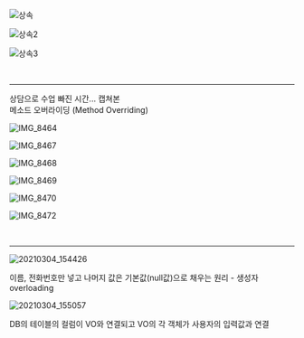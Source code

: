 ![상속](https://user-images.githubusercontent.com/78403443/131201954-41129fb3-b6dd-479d-acdf-c61557df3fff.png)

![상속2](https://user-images.githubusercontent.com/78403443/131201963-9024468e-a94d-4c4f-89ed-4631251e3a2f.png)

![상속3](https://user-images.githubusercontent.com/78403443/131201972-f0a48d94-3577-4535-9a33-663be0218e34.png)

<br/>

---

상담으로 수업 빠진 시간... 캡쳐본<br>메소드 오버라이딩 (Method Overriding)

![IMG_8464](https://user-images.githubusercontent.com/78403443/131201985-78184112-8c01-472a-8f56-538752d3ed80.PNG)

![IMG_8467](https://user-images.githubusercontent.com/78403443/131201993-52bc1f08-84e0-4ad1-af0c-3b6aca78b495.PNG)

![IMG_8468](https://user-images.githubusercontent.com/78403443/131201996-b9ad7725-aa1a-4735-b31a-f749027ac22c.PNG)

![IMG_8469](https://user-images.githubusercontent.com/78403443/131202008-5f919ccf-5e76-43a3-b4c8-9d1e533f7e1b.PNG)

![IMG_8470](https://user-images.githubusercontent.com/78403443/131202019-0da93f6e-4023-49a0-9199-b95492ecaf11.PNG)

![IMG_8472](https://user-images.githubusercontent.com/78403443/131202024-a81240a3-6905-4579-bcd8-5676e43983d3.PNG)

<br/>

---

![20210304_154426](https://user-images.githubusercontent.com/78403443/131202035-4a4a7cac-fb76-4c3e-a543-068cf99ca857.png)

이름, 전화번호만 넣고 나머지 값은 기본값(null값)으로 채우는 원리 - 생성자 overloading

![20210304_155057](https://user-images.githubusercontent.com/78403443/131202039-dc9e830a-61ec-4eda-b077-a8eae41e88ba.png)

DB의 테이블의 컬럼이 VO와 연결되고 VO의 각 객체가 사용자의 입력값과 연결
